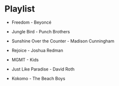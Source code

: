 # Playlist

- Freedom - Beyoncé
- Jungle Bird - Punch Brothers
- Sunshine Over the Counter - Madison Cunningham
- Rejoice - Joshua Redman

- MGMT - Kids
- Just Like Paradise - David Roth
- Kokomo - The Beach Boys
